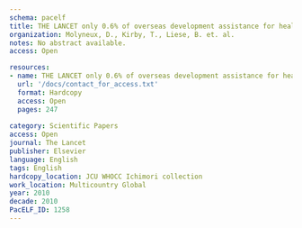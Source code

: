 ```yaml
---
schema: pacelf
title: THE LANCET only 0.6% of overseas development assistance for health is allocated to neglected tropical diseases, despite such diseases affecting at least 1 billion people
organization: Molyneux, D., Kirby, T., Liese, B. et. al.
notes: No abstract available.
access: Open

resources:
- name: THE LANCET only 0.6% of overseas development assistance for health is allocated to neglected tropical diseases, despite such diseases affecting at least 1 billion people
  url: '/docs/contact_for_access.txt'
  format: Hardcopy
  access: Open
  pages: 247
 
category: Scientific Papers
access: Open
journal: The Lancet
publisher: Elsevier
language: English 
tags: English 
hardcopy_location: JCU WHOCC Ichimori collection
work_location: Multicountry Global
year: 2010
decade: 2010
PacELF_ID: 1258
---
```

